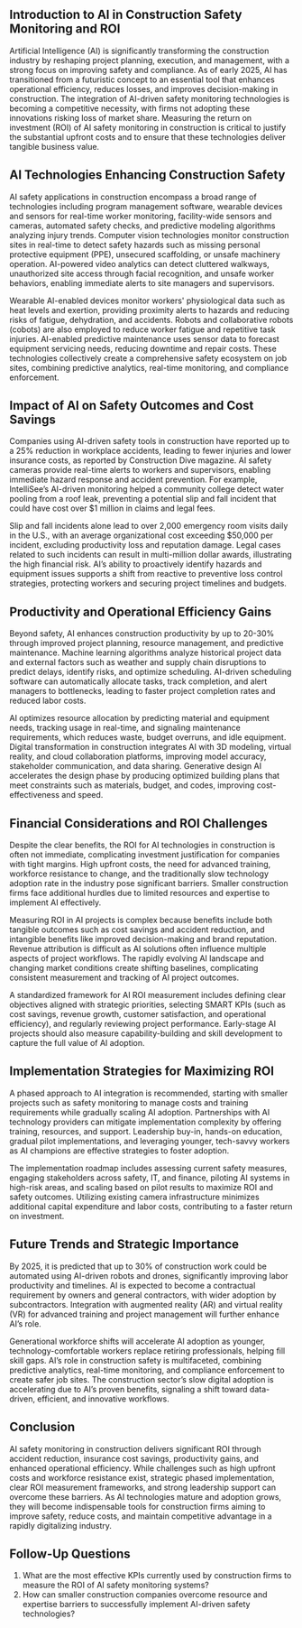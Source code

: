 ## Introduction to AI in Construction Safety Monitoring and ROI
Artificial Intelligence (AI) is significantly transforming the construction industry by reshaping project planning, execution, and management, with a strong focus on improving safety and compliance. As of early 2025, AI has transitioned from a futuristic concept to an essential tool that enhances operational efficiency, reduces losses, and improves decision-making in construction. The integration of AI-driven safety monitoring technologies is becoming a competitive necessity, with firms not adopting these innovations risking loss of market share. Measuring the return on investment (ROI) of AI safety monitoring in construction is critical to justify the substantial upfront costs and to ensure that these technologies deliver tangible business value.

## AI Technologies Enhancing Construction Safety
AI safety applications in construction encompass a broad range of technologies including program management software, wearable devices and sensors for real-time worker monitoring, facility-wide sensors and cameras, automated safety checks, and predictive modeling algorithms analyzing injury trends. Computer vision technologies monitor construction sites in real-time to detect safety hazards such as missing personal protective equipment (PPE), unsecured scaffolding, or unsafe machinery operation. AI-powered video analytics can detect cluttered walkways, unauthorized site access through facial recognition, and unsafe worker behaviors, enabling immediate alerts to site managers and supervisors.

Wearable AI-enabled devices monitor workers' physiological data such as heat levels and exertion, providing proximity alerts to hazards and reducing risks of fatigue, dehydration, and accidents. Robots and collaborative robots (cobots) are also employed to reduce worker fatigue and repetitive task injuries. AI-enabled predictive maintenance uses sensor data to forecast equipment servicing needs, reducing downtime and repair costs. These technologies collectively create a comprehensive safety ecosystem on job sites, combining predictive analytics, real-time monitoring, and compliance enforcement.

## Impact of AI on Safety Outcomes and Cost Savings
Companies using AI-driven safety tools in construction have reported up to a 25% reduction in workplace accidents, leading to fewer injuries and lower insurance costs, as reported by Construction Dive magazine. AI safety cameras provide real-time alerts to workers and supervisors, enabling immediate hazard response and accident prevention. For example, IntelliSee’s AI-driven monitoring helped a community college detect water pooling from a roof leak, preventing a potential slip and fall incident that could have cost over $1 million in claims and legal fees.

Slip and fall incidents alone lead to over 2,000 emergency room visits daily in the U.S., with an average organizational cost exceeding $50,000 per incident, excluding productivity loss and reputation damage. Legal cases related to such incidents can result in multi-million dollar awards, illustrating the high financial risk. AI’s ability to proactively identify hazards and equipment issues supports a shift from reactive to preventive loss control strategies, protecting workers and securing project timelines and budgets.

## Productivity and Operational Efficiency Gains
Beyond safety, AI enhances construction productivity by up to 20-30% through improved project planning, resource management, and predictive maintenance. Machine learning algorithms analyze historical project data and external factors such as weather and supply chain disruptions to predict delays, identify risks, and optimize scheduling. AI-driven scheduling software can automatically allocate tasks, track completion, and alert managers to bottlenecks, leading to faster project completion rates and reduced labor costs.

AI optimizes resource allocation by predicting material and equipment needs, tracking usage in real-time, and signaling maintenance requirements, which reduces waste, budget overruns, and idle equipment. Digital transformation in construction integrates AI with 3D modeling, virtual reality, and cloud collaboration platforms, improving model accuracy, stakeholder communication, and data sharing. Generative design AI accelerates the design phase by producing optimized building plans that meet constraints such as materials, budget, and codes, improving cost-effectiveness and speed.

## Financial Considerations and ROI Challenges
Despite the clear benefits, the ROI for AI technologies in construction is often not immediate, complicating investment justification for companies with tight margins. High upfront costs, the need for advanced training, workforce resistance to change, and the traditionally slow technology adoption rate in the industry pose significant barriers. Smaller construction firms face additional hurdles due to limited resources and expertise to implement AI effectively.

Measuring ROI in AI projects is complex because benefits include both tangible outcomes such as cost savings and accident reduction, and intangible benefits like improved decision-making and brand reputation. Revenue attribution is difficult as AI solutions often influence multiple aspects of project workflows. The rapidly evolving AI landscape and changing market conditions create shifting baselines, complicating consistent measurement and tracking of AI project outcomes.

A standardized framework for AI ROI measurement includes defining clear objectives aligned with strategic priorities, selecting SMART KPIs (such as cost savings, revenue growth, customer satisfaction, and operational efficiency), and regularly reviewing project performance. Early-stage AI projects should also measure capability-building and skill development to capture the full value of AI adoption.

## Implementation Strategies for Maximizing ROI
A phased approach to AI integration is recommended, starting with smaller projects such as safety monitoring to manage costs and training requirements while gradually scaling AI adoption. Partnerships with AI technology providers can mitigate implementation complexity by offering training, resources, and support. Leadership buy-in, hands-on education, gradual pilot implementations, and leveraging younger, tech-savvy workers as AI champions are effective strategies to foster adoption.

The implementation roadmap includes assessing current safety measures, engaging stakeholders across safety, IT, and finance, piloting AI systems in high-risk areas, and scaling based on pilot results to maximize ROI and safety outcomes. Utilizing existing camera infrastructure minimizes additional capital expenditure and labor costs, contributing to a faster return on investment.

## Future Trends and Strategic Importance
By 2025, it is predicted that up to 30% of construction work could be automated using AI-driven robots and drones, significantly improving labor productivity and timelines. AI is expected to become a contractual requirement by owners and general contractors, with wider adoption by subcontractors. Integration with augmented reality (AR) and virtual reality (VR) for advanced training and project management will further enhance AI’s role.

Generational workforce shifts will accelerate AI adoption as younger, technology-comfortable workers replace retiring professionals, helping fill skill gaps. AI’s role in construction safety is multifaceted, combining predictive analytics, real-time monitoring, and compliance enforcement to create safer job sites. The construction sector’s slow digital adoption is accelerating due to AI’s proven benefits, signaling a shift toward data-driven, efficient, and innovative workflows.

## Conclusion
AI safety monitoring in construction delivers significant ROI through accident reduction, insurance cost savings, productivity gains, and enhanced operational efficiency. While challenges such as high upfront costs and workforce resistance exist, strategic phased implementation, clear ROI measurement frameworks, and strong leadership support can overcome these barriers. As AI technologies mature and adoption grows, they will become indispensable tools for construction firms aiming to improve safety, reduce costs, and maintain competitive advantage in a rapidly digitalizing industry.

## Follow-Up Questions
1. What are the most effective KPIs currently used by construction firms to measure the ROI of AI safety monitoring systems?
2. How can smaller construction companies overcome resource and expertise barriers to successfully implement AI-driven safety technologies?